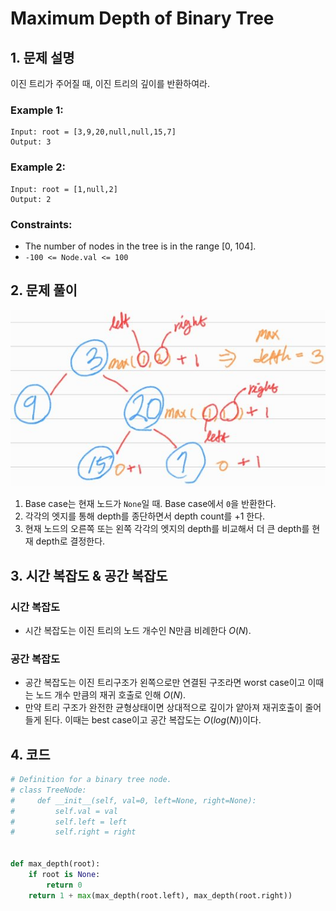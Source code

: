 # Maximum Depth of Binary Tree

## 1. 문제 설명

이진 트리가 주어질 때, 이진 트리의 깊이를 반환하여라.

### Example 1:

```
Input: root = [3,9,20,null,null,15,7]
Output: 3
```

### Example 2:

```
Input: root = [1,null,2]
Output: 2
```

### Constraints:

- The number of nodes in the tree is in the range [0, 104].
- `-100 <= Node.val <= 100`

## 2. 문제 풀이

![img_01](./assets/01.jpg)

1. Base case는 현재 노드가 `None`일 때. Base case에서 `0`을 반환한다.
2. 각각의 엣지를 통해 depth를 종단하면서 depth count를 +1 한다.
3. 현재 노드의 오른쪽 또는 왼쪽 각각의 엣지의 depth를 비교해서 더 큰 depth를 현재 depth로 결정한다.

## 3. 시간 복잡도 & 공간 복잡도

### 시간 복잡도

- 시간 복잡도는 이진 트리의 노드 개수인 N만큼 비례한다 $O(N)$.

### 공간 복잡도

- 공간 복잡도는 이진 트리구조가 왼쪽으로만 연결된 구조라면 worst case이고 이때는 노드 개수 만큼의 재귀 호출로 인해 $O(N)$.
- 만약 트리 구조가 완전한 균형상태이면 상대적으로 깊이가 얕아져 재귀호출이 줄어들게 된다. 이때는 best case이고 공간 복잡도는 $O(log(N))$이다.

## 4. 코드

```python
# Definition for a binary tree node.
# class TreeNode:
#     def __init__(self, val=0, left=None, right=None):
#         self.val = val
#         self.left = left
#         self.right = right


def max_depth(root):
    if root is None:
        return 0
    return 1 + max(max_depth(root.left), max_depth(root.right))
```